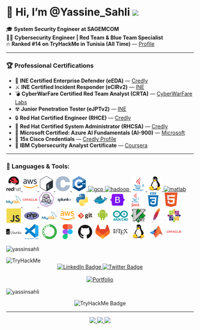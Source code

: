 # 👋 Hi, I’m @Yassine_Sahli <img src="https://media2.giphy.com/media/v1.Y2lkPTc5MGI3NjExOXE0dHlwZGdjbjFzbGJtNHE0eWdpdXY3aW5jb3c5dnQwMzNrNXk1YyZlcD12MV9pbnRlcm5hbF9naWZfYnlfaWQmY3Q9Zw/115BJle6N2Av0A/giphy.gif" width="50">

🎓 **System Security Engineer at SAGEMCOM**  
🏴‍☠️ **Cybersecurity Engineer | Red Team & Blue Team Specialist**  
🔥 **Ranked #14 on TryHackMe in Tunisia (All Time)** — [Profile](https://tryhackme.com/p/KaiiZen)

---

### 🏆 Professional Certifications

- 🧠 **INE Certified Enterprise Defender (eEDA)** — [Credly](https://certs.ine.com/d896b547-ced5-40b6-91d5-8828d8245f28#acc.kBAiCsul)  
- ⚔️ **INE Certified Incident Responder (eCIRv2)** — [INE](https://certs.ine.com/d896b547-ced5-40b6-91d5-8828d8245f28#acc.kBAiCsul)  
- 💣 **CyberWarFare Certified Red Team Analyst (CRTA)** — [CyberWarFare Labs](https://labs.cyberwarfare.live/credential/achievement/68b5db623bd10918d103c904)  
- ☢️ **Junior Penetration Tester (eJPTv2)** — [INE](https://certs.ine.com/174d9841-dd08-4f12-b778-b73c8f2d0569)  
- 🔒 **Red Hat Certified Engineer (RHCE)** — [Credly](https://www.credly.com/badges/6d175e39-dfbc-4d36-a7d7-881176d9f649/public_url)  
- 🧰 **Red Hat Certified System Administrator (RHCSA)** — [Credly](https://www.credly.com/badges/5d0109bf-89c8-4809-9dc5-f3f92c0f3adb/public_url)  
- 💯 **Microsoft Certified: Azure AI Fundamentals (AI-900)** — [Microsoft](https://learn.microsoft.com/api/credentials/share/en-us/YassineSahli-4844/A7706242A8BE9161?sharingId=4B1E66408C187B9F)  
- 👑 **15x Cisco Credentials** — [Credly Profile](https://www.credly.com/users/yassine-sahli/badges?sort=-state_updated_at&page=1)  
- 🔭 **IBM Cybersecurity Analyst Certificate** — [Coursera](https://www.coursera.org/account/accomplishments/specialization/certificate/NMXMTRAALPVQ)  

---
<h3 align="left">🧰 Languages & Tools:</h3> 
<p align="left"> 
<a href="https://www.redhat.com/en" target="_blank" rel="noreferrer"> 
<img src="https://github.com/devicons/devicon/blob/master/icons/redhat/redhat-original-wordmark.svg" alt="RedHat" width="40" height="40"/> </a> 
<a href="https://aws.amazon.com" target="_blank" rel="noreferrer"> 
<img src="https://raw.githubusercontent.com/devicons/devicon/master/icons/amazonwebservices/amazonwebservices-original-wordmark.svg" alt="aws" width="40" height="40"/> </a> 
<a href="https://www.gnu.org/software/bash/" target="_blank" rel="noreferrer"> 
<img src="https://github.com/devicons/devicon/blob/master/icons/bash/bash-original.svg" alt="bash" width="40" height="40"/> </a> 
<a href="https://www.cprogramming.com/" target="_blank" rel="noreferrer"> 
<img src="https://raw.githubusercontent.com/devicons/devicon/master/icons/c/c-original.svg" alt="c" width="40" height="40"/> </a> 
<a href="https://www.w3schools.com/cpp/" target="_blank" rel="noreferrer"> 
<img src="https://raw.githubusercontent.com/devicons/devicon/master/icons/cplusplus/cplusplus-original.svg" alt="cplusplus" width="40" height="40"/> </a> 
<a href="https://cloud.google.com" target="_blank" rel="noreferrer"> 
<img src="https://www.vectorlogo.zone/logos/google_cloud/google_cloud-icon.svg" alt="gcp" width="40" height="40"/> </a> 
<a href="https://hadoop.apache.org/" target="_blank" rel="noreferrer"> 
<img src="https://www.vectorlogo.zone/logos/apache_hadoop/apache_hadoop-icon.svg" alt="hadoop" width="40" height="40"/> </a> 
<a href="https://www.java.com" target="_blank" rel="noreferrer"> 
<img src="https://raw.githubusercontent.com/devicons/devicon/master/icons/java/java-original.svg" alt="java" width="40" height="40"/> </a> 
<a href="https://www.linux.org/" target="_blank" rel="noreferrer"> 
<img src="https://raw.githubusercontent.com/devicons/devicon/master/icons/linux/linux-original.svg" alt="linux" width="40" height="40"/> </a> 
<a href="https://www.mathworks.com/" target="_blank" rel="noreferrer"> 
<img src="https://upload.wikimedia.org/wikipedia/commons/2/21/Matlab_Logo.png" alt="matlab" width="40" height="40"/> </a> 
<a href="https://www.mysql.com/" target="_blank" rel="noreferrer"> 
<img src="https://raw.githubusercontent.com/devicons/devicon/master/icons/mysql/mysql-original-wordmark.svg" alt="mysql" width="40" height="40"/> </a> 
<a href="https://www.oracle.com/" target="_blank" rel="noreferrer"> 
<img src="https://raw.githubusercontent.com/devicons/devicon/master/icons/oracle/oracle-original.svg" alt="oracle" width="40" height="40"/> </a> 
<img src="https://github.com/devicons/devicon/blob/master/icons/podman/podman-original.svg" title="Podman" alt="Podman" width="40" height="40"/>&nbsp; 
<img src="https://github.com/devicons/devicon/blob/master/icons/splunk/splunk-original-wordmark.svg" title="Splunk" alt="Splunk" width="40" height="40"/>&nbsp; 
<img src="https://github.com/devicons/devicon/blob/master/icons/python/python-original.svg" title="Python" alt="Python" width="40" height="40"/>&nbsp; 
<img src="https://github.com/devicons/devicon/blob/master/icons/docker/docker-original.svg" title="Docker" alt="Docker" width="40" height="40"/>&nbsp; 
<img src="https://github.com/devicons/devicon/blob/master/icons/bootstrap/bootstrap-original.svg" title="Bootstrap" alt="Bootstrap" width="40" height="40"/>&nbsp; 
<img src="https://github.com/devicons/devicon/blob/master/icons/java/java-original-wordmark.svg" title="Java" alt="Java" width="40" height="40"/>&nbsp; 
<img src="https://github.com/devicons/devicon/blob/master/icons/css3/css3-plain-wordmark.svg" title="CSS3" alt="CSS" width="40" height="40"/>&nbsp; 
<img src="https://github.com/devicons/devicon/blob/master/icons/html5/html5-original.svg" title="HTML5" alt="HTML" width="40" height="40"/>&nbsp; 
<img src="https://github.com/devicons/devicon/blob/master/icons/javascript/javascript-original.svg" title="JavaScript" alt="JavaScript" width="40" height="40"/>&nbsp; 
<img src="https://github.com/devicons/devicon/blob/master/icons/php/php-original.svg" title="PHP" alt="PHP" width="40" height="40"/>&nbsp; 
<img src="https://github.com/devicons/devicon/blob/master/icons/mysql/mysql-original-wordmark.svg" title="MySQL" alt="MySQL" width="40" height="40"/>&nbsp; 
<img src="https://github.com/devicons/devicon/blob/master/icons/amazonwebservices/amazonwebservices-plain-wordmark.svg" title="AWS" alt="AWS" width="40" height="40"/>&nbsp; 
<img src="https://github.com/devicons/devicon/blob/master/icons/git/git-original-wordmark.svg" title="Git" alt="Git" width="40" height="40"/>&nbsp; 
<img src="https://github.com/devicons/devicon/blob/master/icons/android/android-original-wordmark.svg" title="Android" alt="Android" width="40" height="40"/>&nbsp; 
<img src="https://github.com/devicons/devicon/blob/master/icons/arduino/arduino-original-wordmark.svg" title="Arduino" alt="Arduino" width="40" height="40"/>&nbsp; 
<img src="https://github.com/devicons/devicon/blob/master/icons/vim/vim-original.svg" title="Vim" alt="Vim" width="40" height="40"/>&nbsp; 
<img src="https://github.com/devicons/devicon/blob/master/icons/apache/apache-original.svg" title="Apache" alt="Apache" width="40" height="40"/>&nbsp; 
<img src="https://github.com/devicons/devicon/blob/master/icons/centos/centos-original.svg" title="CentOS" alt="CentOS" width="40" height="40"/>&nbsp; 
<img src="https://github.com/devicons/devicon/blob/master/icons/ubuntu/ubuntu-plain-wordmark.svg" title="Ubuntu" alt="Ubuntu" width="40" height="40"/>&nbsp; 
<img src="https://github.com/devicons/devicon/blob/master/icons/vscode/vscode-original-wordmark.svg" title="Visual Studio" alt="Visual Studio" width="40" height="40"/>&nbsp; 
<img src="https://github.com/devicons/devicon/blob/master/icons/anaconda/anaconda-original.svg" title="Anaconda" alt="Anaconda" width="40" height="40"/>&nbsp; 
<img src="https://github.com/devicons/devicon/blob/master/icons/figma/figma-original.svg" title="Figma" alt="Figma" width="40" height="40"/>&nbsp; 
<img src="https://github.com/devicons/devicon/blob/master/icons/github/github-original.svg" title="Github" alt="Github" width="40" height="40"/>&nbsp; 
<img src="https://github.com/devicons/devicon/blob/master/icons/gitlab/gitlab-original.svg" title="Gitlab" alt="Gitlab" width="40" height="40"/>&nbsp; 
<img src="https://github.com/devicons/devicon/blob/master/icons/latex/latex-original.svg" title="Latex" alt="Latex" width="40" height="40"/>&nbsp; 
<img src="https://github.com/devicons/devicon/blob/master/icons/linux/linux-original.svg" title="Linux" alt="Linux" width="40" height="40"/>&nbsp; 
<img src="https://github.com/devicons/devicon/blob/master/icons/matlab/matlab-original.svg" title="Matlab" alt="Matlab" width="40" height="40"/>&nbsp; 
<img src="https://github.com/devicons/devicon/blob/master/icons/oracle/oracle-original.svg" title="Oracle" alt="Oracle" width="40" height="40"/>&nbsp; 
</p> 

<p><img align="center" src="https://github-readme-stats.vercel.app/api/top-langs?username=yassinsahli&show_icons=true&locale=en&layout=compact" alt="yassinsahli" /></p> 
<img src="https://tryhackme-badges.s3.amazonaws.com/KaiiZen.png" alt="TryHackMe"> 
<br> 

<div id="badges" align="center"> 
<a href="https://www.linkedin.com/in/yassine-s/"> 
<img src="https://img.shields.io/badge/LinkedIn-blue?style=for-the-badge&logo=linkedin&logoColor=white" alt="LinkedIn Badge"/> </a> 
<a href="https://twitter.com/Yassine___S"> 
<img src="https://img.shields.io/badge/Twitter-blue?style=for-the-badge&logo=twitter&logoColor=white" alt="Twitter Badge"/> 
</a> 
</div> 
<br> 

<div align="center"> 
<a href="https://yassine-sahli.web.app/"> 
<img src="https://img.shields.io/badge/Porfolio-red?style=for-the-badge&logo=katacoda&logoColor=white" alt="Portfolio"/> 
</a> 
</div>




<p><img align="center" src="https://github-readme-stats.vercel.app/api/top-langs?username=yassinsahli&show_icons=true&locale=en&layout=compact" alt="yassinsahli" /></p>

<p align="center">
  <img src="https://tryhackme-badges.s3.amazonaws.com/KaiiZen.png" alt="TryHackMe Badge">
</p>

---

<div align="center">
  <a href="https://www.linkedin.com/in/yassine-s/">
    <img src="https://img.shields.io/badge/LinkedIn-0077B5?style=for-the-badge&logo=linkedin&logoColor=white"/>
  </a>
  <a href="https://twitter.com/Yassine___S">
    <img src="https://img.shields.io/badge/Twitter-1DA1F2?style=for-the-badge&logo=twitter&logoColor=white"/>
  </a>
  <a href="https://yassine-sahli.web.app/">
    <img src="https://img.shields.io/badge/Portfolio-E4405F?style=for-the-badge&logo=firefox&logoColor=white"/>
  </a>
</div>
